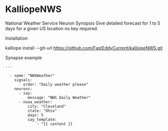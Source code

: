 # KalliopeNWS
National Weather Service Neuron
Synopsis
Give detailed forecast for 1 to 5 days for a given US location no key required.

Installation

kalliope install --git-url https://github.com/FastEddyCurrent/kalliopeNWS.git


Synapse example

```
---

  - name: "NWSWeather"
    signals:
      - order: "Daily weather please"
    neurons:
      - say:
          message: "NWS Daily Weather"
      - noaa_weather:
          city: "Cleveland"
          state: "Ohio"
          days: 5
          say_template:
              - "{{ content }}
```
